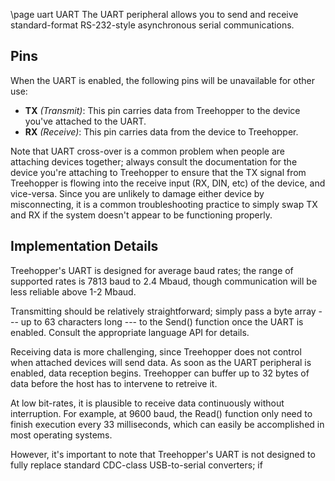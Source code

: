 \page uart UART
The UART peripheral allows you to send and receive standard-format RS-232-style asynchronous serial communications. 

## Pins
When the UART is enabled, the following pins will be unavailable for other use:
 - <b>TX</b> <i>(Transmit)</i>: This pin carries data from Treehopper to the device you've attached to the UART.
 - <b>RX</b> <i>(Receive)</i>: This pin carries data from the device to Treehopper.

Note that UART cross-over is a common problem when people are attaching devices together; always consult the documentation for the device you're attaching to Treehopper to ensure that the TX signal from Treehopper is flowing into the receive input (RX, DIN, etc) of the device, and vice-versa. Since you are unlikely to damage either device by misconnecting, it is a common troubleshooting practice to simply swap TX and RX if the system doesn't appear to be functioning properly.

## Implementation Details
Treehopper's UART is designed for average baud rates; the range of supported rates is 7813 baud to 2.4 Mbaud, though communication will be less reliable above 1-2 Mbaud.

Transmitting should be relatively straightforward; simply pass a byte array --- up to 63 characters long --- to the Send() function once the UART is enabled. Consult the appropriate language API for details.

Receiving data is more challenging, since Treehopper does not control when attached devices will send data. As soon as the UART peripheral is enabled, data reception begins. Treehopper can buffer up to 32 bytes of data before the host has to intervene to retreive it. 

At low bit-rates, it is plausible to receive data continuously without interruption. For example, at 9600 baud, the Read() function only need to finish execution every 33 milliseconds, which can easily be accomplished in most operating systems.

However, it's important to note that Treehopper's UART is not designed to fully replace standard CDC-class USB-to-serial converters; if 